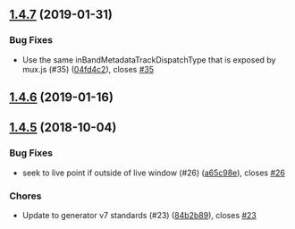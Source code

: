 <a name="1.4.7"></a>
## [1.4.7](https://github.com/brightcove/videojs-flashls-source-handler/compare/v1.4.6...v1.4.7) (2019-01-31)

### Bug Fixes

* Use the same inBandMetadataTrackDispatchType that is exposed by mux.js (#35) ([04fd4c2](https://github.com/brightcove/videojs-flashls-source-handler/commit/04fd4c2)), closes [#35](https://github.com/brightcove/videojs-flashls-source-handler/issues/35)

<a name="1.4.6"></a>
## [1.4.6](https://github.com/brightcove/videojs-flashls-source-handler/compare/v1.4.5...v1.4.6) (2019-01-16)

<a name="1.4.5"></a>
## [1.4.5](https://github.com/brightcove/videojs-flashls-source-handler/compare/v1.4.4...v1.4.5) (2018-10-04)

### Bug Fixes

* seek to live point if outside of live window (#26) ([a65c98e](https://github.com/brightcove/videojs-flashls-source-handler/commit/a65c98e)), closes [#26](https://github.com/brightcove/videojs-flashls-source-handler/issues/26)

### Chores

* Update to generator v7 standards (#23) ([84b2b89](https://github.com/brightcove/videojs-flashls-source-handler/commit/84b2b89)), closes [#23](https://github.com/brightcove/videojs-flashls-source-handler/issues/23)

